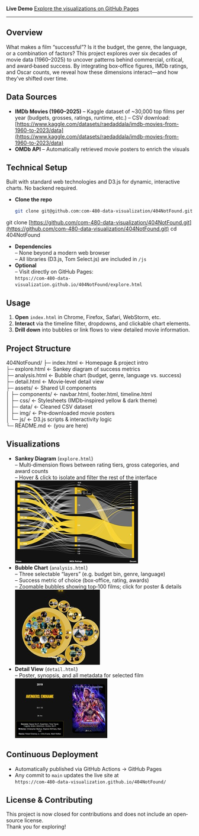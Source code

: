 **Live Demo**
[Explore the visualizations on GitHub Pages](https://com-480-data-visualization.github.io/404NotFound/index.html)

---

## Overview

What makes a film “successful”? Is it the budget, the genre, the language, or a combination of factors? This project explores over six decades of movie data (1960–2025) to uncover patterns behind commercial, critical, and award‐based success. By integrating box‐office figures, IMDb ratings, and Oscar counts, we reveal how these dimensions interact—and how they’ve shifted over time.

## Data Sources

* **IMDb Movies (1960–2025)**
  – Kaggle dataset of \~30,000 top films per year (budgets, grosses, ratings, runtime, etc.)
  – CSV download: [https://www.kaggle.com/datasets/raedaddala/imdb-movies-from-1960-to-2023/data](https://www.kaggle.com/datasets/raedaddala/imdb-movies-from-1960-to-2023/data)
* **OMDb API**
  – Automatically retrieved movie posters to enrich the visuals

## Technical Setup

Built with standard web technologies and D3.js for dynamic, interactive charts. No backend required.

* **Clone the repo**

  ```bash
  git clone git@github.com:com-480-data-visualization/404NotFound.git
  ```

git clone [https://github.com/com-480-data-visualization/404NotFound.git](https://github.com/com-480-data-visualization/404NotFound.git)
cd 404NotFound


- **Dependencies**  
  – None beyond a modern web browser  
  – All libraries (D3.js, Tom Select.js) are included in `/js`
- **Optional**  
  – Visit directly on GitHub Pages:  
    `https://com-480-data-visualization.github.io/404NotFound/explore.html`

## Usage
1. **Open** `index.html` in Chrome, Firefox, Safari, WebStorm, etc.
2. **Interact** via the timeline filter, dropdowns, and clickable chart elements.
3. **Drill down** into bubbles or link flows to view detailed movie information.

## Project Structure


404NotFound/
├─ index.html          ← Homepage & project intro  
├─ explore.html        ← Sankey diagram of success metrics  
├─ analysis.html       ← Bubble chart (budget, genre, language vs. success)  
├─ detail.html         ← Movie‐level detail view  
├─ assets/             ← Shared UI components  
│  ├─ components/      ← navbar.html, footer.html, timeline.html  
│  ├─ css/             ← Stylesheets (IMDb‐inspired yellow & dark theme)  
│  ├─ data/            ← Cleaned CSV dataset  
│  ├─ img/             ← Pre‐downloaded movie posters  
│  └─ js/              ← D3.js scripts & interactivity logic  
└─ README.md           ← (you are here)  



## Visualizations
- **Sankey Diagram** (`explore.html`)  
  – Multi‐dimension flows between rating tiers, gross categories, and award counts  
  – Hover & click to isolate and filter the rest of the interface
  ![bubble.jpeg](images/sankey.jpeg)
- **Bubble Chart** (`analysis.html`)  
  – Three selectable “layers” (e.g. budget bin, genre, language)  
  – Success metric of choice (box‐office, rating, awards)  
  – Zoomable bubbles showing top‐100 films; click for poster & details
![bubble.jpeg](images/bubble.jpeg)
- **Detail View** (`detail.html`)  
  – Poster, synopsis, and all metadata for selected film
![detail.jpeg](images/detail.jpeg)

## Continuous Deployment
- Automatically published via GitHub Actions → GitHub Pages
- Any commit to `main` updates the live site at  
  `https://com-480-data-visualization.github.io/404NotFound/`

## License & Contributing
This project is now closed for contributions and does not include an open‐source license.  
Thank you for exploring!

